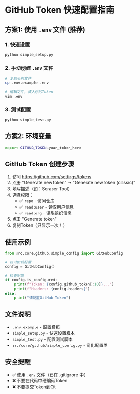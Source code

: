 # GitHub Token 快速配置指南

## 方案1: 使用 `.env` 文件 (推荐)

### 1. 快速设置
```bash
python simple_setup.py
```

### 2. 手动创建 `.env` 文件
```bash
# 复制示例文件
cp .env.example .env

# 编辑文件，填入你的Token
vim .env
```

### 3. 测试配置
```bash
python simple_test.py
```

## 方案2: 环境变量
```bash
export GITHUB_TOKEN=your_token_here
```

## GitHub Token 创建步骤

1. 访问 https://github.com/settings/tokens
2. 点击 "Generate new token" → "Generate new token (classic)"
3. 填写描述（如：Scraper Tool）
4. 选择权限：
   - ✅ `repo` - 访问仓库
   - ✅ `read:user` - 读取用户信息
   - ✅ `read:org` - 读取组织信息
5. 点击 "Generate token"
6. 复制Token（只显示一次！）

## 使用示例

```python
from src.core.github.simple_config import GitHubConfig

# 自动加载配置
config = GitHubConfig()

# 检查配置
if config.is_configured:
    print(f"Token: {config.github_token[:10]}...")
    print(f"Headers: {config.headers}")
else:
    print("请配置GitHub Token")
```

## 文件说明

- `.env.example` - 配置模板
- `simple_setup.py` - 快速设置脚本  
- `simple_test.py` - 配置测试脚本
- `src/core/github/simple_config.py` - 简化配置类

## 安全提醒

- ✅ 使用 `.env` 文件（已在 .gitignore 中）
- ❌ 不要在代码中硬编码Token
- ❌ 不要提交Token到Git
